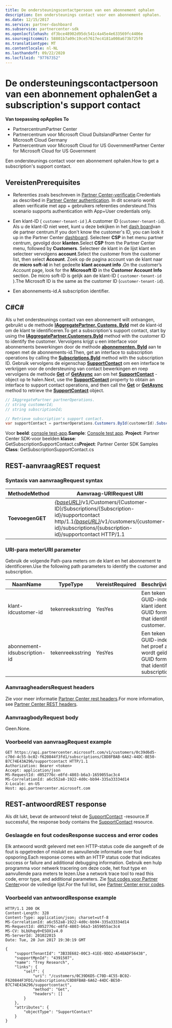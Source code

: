```yaml
---
title: De ondersteuningscontactpersoon van een abonnement ophalen
description: Een ondersteunings contact voor een abonnement ophalen.
ms.date: 12/15/2017
ms.service: partner-dashboard
ms.subservice: partnercenter-sdk
ms.openlocfilehash: df3bce48902d95dc541c4a45e4e633569fc4406e
ms.sourcegitcommit: 58801b7a09c19ce57617ec4181a008a673b725f0
ms.translationtype: MT
ms.contentlocale: nl-NL
ms.lasthandoff: 09/22/2020
ms.locfileid: "97767352"
---
```

# <a name="get-a-subscriptions-support-contact"></a><span data-ttu-id="7fbb7-103">De ondersteuningscontactpersoon van een abonnement ophalen</span><span class="sxs-lookup"><span data-stu-id="7fbb7-103">Get a subscription's support contact</span></span>

<span data-ttu-id="7fbb7-104">**Van toepassing op**</span><span class="sxs-lookup"><span data-stu-id="7fbb7-104">**Applies To**</span></span>

- <span data-ttu-id="7fbb7-105">Partnercentrum</span><span class="sxs-lookup"><span data-stu-id="7fbb7-105">Partner Center</span></span>
- <span data-ttu-id="7fbb7-106">Partnercentrum voor Microsoft Cloud Duitsland</span><span class="sxs-lookup"><span data-stu-id="7fbb7-106">Partner Center for Microsoft Cloud Germany</span></span>
- <span data-ttu-id="7fbb7-107">Partnercentrum voor Microsoft Cloud for US Government</span><span class="sxs-lookup"><span data-stu-id="7fbb7-107">Partner Center for Microsoft Cloud for US Government</span></span>

<span data-ttu-id="7fbb7-108">Een ondersteunings contact voor een abonnement ophalen.</span><span class="sxs-lookup"><span data-stu-id="7fbb7-108">How to get a subscription's support contact.</span></span>

## <a name="prerequisites"></a><span data-ttu-id="7fbb7-109">Vereisten</span><span class="sxs-lookup"><span data-stu-id="7fbb7-109">Prerequisites</span></span>

- <span data-ttu-id="7fbb7-110">Referenties zoals beschreven in [Partner Center-verificatie](partner-center-authentication.md).</span><span class="sxs-lookup"><span data-stu-id="7fbb7-110">Credentials as described in [Partner Center authentication](partner-center-authentication.md).</span></span> <span data-ttu-id="7fbb7-111">In dit scenario wordt alleen verificatie met app + gebruikers referenties ondersteund.</span><span class="sxs-lookup"><span data-stu-id="7fbb7-111">This scenario supports authentication with App+User credentials only.</span></span>

- <span data-ttu-id="7fbb7-112">Een klant-ID ( `customer-tenant-id` ).</span><span class="sxs-lookup"><span data-stu-id="7fbb7-112">A customer ID (`customer-tenant-id`).</span></span> <span data-ttu-id="7fbb7-113">Als u de klant-ID niet weet, kunt u deze bekijken in het [dash board](https://partner.microsoft.com/dashboard)van de partner centrum.</span><span class="sxs-lookup"><span data-stu-id="7fbb7-113">If you don't know the customer's ID, you can look it up in the Partner Center [dashboard](https://partner.microsoft.com/dashboard).</span></span> <span data-ttu-id="7fbb7-114">Selecteer **CSP** in het menu partner centrum, gevolgd door **klanten**.</span><span class="sxs-lookup"><span data-stu-id="7fbb7-114">Select **CSP** from the Partner Center menu, followed by **Customers**.</span></span> <span data-ttu-id="7fbb7-115">Selecteer de klant in de lijst klant en selecteer vervolgens **account**.</span><span class="sxs-lookup"><span data-stu-id="7fbb7-115">Select the customer from the customer list, then select **Account**.</span></span> <span data-ttu-id="7fbb7-116">Zoek op de pagina account van de klant naar de **micro soft-id** in het gedeelte **klant account info** .</span><span class="sxs-lookup"><span data-stu-id="7fbb7-116">On the customer’s Account page, look for the **Microsoft ID** in the **Customer Account Info** section.</span></span> <span data-ttu-id="7fbb7-117">De micro soft-ID is gelijk aan de klant-ID ( `customer-tenant-id` ).</span><span class="sxs-lookup"><span data-stu-id="7fbb7-117">The Microsoft ID is the same as the customer ID  (`customer-tenant-id`).</span></span>

- <span data-ttu-id="7fbb7-118">Een abonnements-id.</span><span class="sxs-lookup"><span data-stu-id="7fbb7-118">A subscription identifier.</span></span>

## <a name="c"></a><span data-ttu-id="7fbb7-119">C\#</span><span class="sxs-lookup"><span data-stu-id="7fbb7-119">C\#</span></span>

<span data-ttu-id="7fbb7-120">Als u het ondersteunings contact van een abonnement wilt ontvangen, gebruikt u de methode [**IAggregatePartner. Customs. ById**](/dotnet/api/microsoft.store.partnercenter.customers.icustomercollection.byid) met de klant-id om de klant te identificeren.</span><span class="sxs-lookup"><span data-stu-id="7fbb7-120">To get a subscription's support contact, start by using the [**IAggregatePartner.Customers.ById**](/dotnet/api/microsoft.store.partnercenter.customers.icustomercollection.byid) method with the customer ID to identify the customer.</span></span> <span data-ttu-id="7fbb7-121">Vervolgens krijgt u een interface voor abonnements bewerkingen door de methode [**abonnementen. ById**](/dotnet/api/microsoft.store.partnercenter.customerusers.icustomerusercollection.byid) aan te roepen met de abonnements-id.</span><span class="sxs-lookup"><span data-stu-id="7fbb7-121">Then, get an interface to subscription operations by calling the [**Subscriptions.ById**](/dotnet/api/microsoft.store.partnercenter.customerusers.icustomerusercollection.byid) method with the subscription ID.</span></span> <span data-ttu-id="7fbb7-122">Gebruik vervolgens de eigenschap [**SupportContact**](/dotnet/api/microsoft.store.partnercenter.subscriptions.isubscription.supportcontact) om een interface te verkrijgen voor de ondersteuning van contact bewerkingen en roep vervolgens de methode [**Get**](/dotnet/api/microsoft.store.partnercenter.subscriptions.isubscriptionconversioncollection.get) of [**GetAsync**](/dotnet/api/microsoft.store.partnercenter.subscriptions.isubscriptionconversioncollection.getasync) aan om het [**SupportContact**](/dotnet/api/microsoft.store.partnercenter.models.subscriptions.supportcontact) -object op te halen.</span><span class="sxs-lookup"><span data-stu-id="7fbb7-122">Next, use the [**SupportContact**](/dotnet/api/microsoft.store.partnercenter.subscriptions.isubscription.supportcontact) property to obtain an interface to support contact operations, and then call the [**Get**](/dotnet/api/microsoft.store.partnercenter.subscriptions.isubscriptionconversioncollection.get) or [**GetAsync**](/dotnet/api/microsoft.store.partnercenter.subscriptions.isubscriptionconversioncollection.getasync) method to retrieve the [**SupportContact**](/dotnet/api/microsoft.store.partnercenter.models.subscriptions.supportcontact) object.</span></span>

``` csharp
// IAggregatePartner partnerOperations.
// string customerId;
// string subscriptionId;

// Retrieve subscription's support contact.
var supportContact = partnerOperations.Customers.ById(customerId).Subscriptions.ById(subscriptionId).SupportContact.Get();
```

<span data-ttu-id="7fbb7-123">Voor **beeld**: [console test-app](console-test-app.md).</span><span class="sxs-lookup"><span data-stu-id="7fbb7-123">**Sample**: [Console test app](console-test-app.md).</span></span> <span data-ttu-id="7fbb7-124">**Project**: Partner Center SDK-voor beelden **klasse**: GetSubscriptionSupportContact.cs</span><span class="sxs-lookup"><span data-stu-id="7fbb7-124">**Project**: Partner Center SDK Samples **Class**: GetSubscriptionSupportContact.cs</span></span>

## <a name="rest-request"></a><span data-ttu-id="7fbb7-125">REST-aanvraag</span><span class="sxs-lookup"><span data-stu-id="7fbb7-125">REST request</span></span>

### <a name="request-syntax"></a><span data-ttu-id="7fbb7-126">Syntaxis van aanvraag</span><span class="sxs-lookup"><span data-stu-id="7fbb7-126">Request syntax</span></span>

| <span data-ttu-id="7fbb7-127">Methode</span><span class="sxs-lookup"><span data-stu-id="7fbb7-127">Method</span></span>  | <span data-ttu-id="7fbb7-128">Aanvraag-URI</span><span class="sxs-lookup"><span data-stu-id="7fbb7-128">Request URI</span></span>                                                                                                                    |
|---------|--------------------------------------------------------------------------------------------------------------------------------|
| <span data-ttu-id="7fbb7-129">**Toevoegen**</span><span class="sxs-lookup"><span data-stu-id="7fbb7-129">**GET**</span></span> | <span data-ttu-id="7fbb7-130">[*{baseURL}*](partner-center-rest-urls.md)/v1/Customers/{Customer-ID}/Subscriptions/{Subscription-id}/supportcontact http/1.1</span><span class="sxs-lookup"><span data-stu-id="7fbb7-130">[*{baseURL}*](partner-center-rest-urls.md)/v1/customers/{customer-id}/subscriptions/{subscription-id}/supportcontact HTTP/1.1</span></span> |

### <a name="uri-parameter"></a><span data-ttu-id="7fbb7-131">URI-para meter</span><span class="sxs-lookup"><span data-stu-id="7fbb7-131">URI parameter</span></span>

<span data-ttu-id="7fbb7-132">Gebruik de volgende Path-para meters om de klant en het abonnement te identificeren.</span><span class="sxs-lookup"><span data-stu-id="7fbb7-132">Use the following path parameters to identify the customer and subscription.</span></span>

| <span data-ttu-id="7fbb7-133">Naam</span><span class="sxs-lookup"><span data-stu-id="7fbb7-133">Name</span></span>            | <span data-ttu-id="7fbb7-134">Type</span><span class="sxs-lookup"><span data-stu-id="7fbb7-134">Type</span></span>   | <span data-ttu-id="7fbb7-135">Vereist</span><span class="sxs-lookup"><span data-stu-id="7fbb7-135">Required</span></span> | <span data-ttu-id="7fbb7-136">Beschrijving</span><span class="sxs-lookup"><span data-stu-id="7fbb7-136">Description</span></span>                                                     |
|-----------------|--------|----------|-----------------------------------------------------------------|
| <span data-ttu-id="7fbb7-137">klant-id</span><span class="sxs-lookup"><span data-stu-id="7fbb7-137">customer-id</span></span>     | <span data-ttu-id="7fbb7-138">tekenreeks</span><span class="sxs-lookup"><span data-stu-id="7fbb7-138">string</span></span> | <span data-ttu-id="7fbb7-139">Yes</span><span class="sxs-lookup"><span data-stu-id="7fbb7-139">Yes</span></span>      | <span data-ttu-id="7fbb7-140">Een teken reeks met een GUID-indeling die de klant identificeert.</span><span class="sxs-lookup"><span data-stu-id="7fbb7-140">A GUID formatted string that identifies the customer.</span></span>           |
| <span data-ttu-id="7fbb7-141">abonnement-id</span><span class="sxs-lookup"><span data-stu-id="7fbb7-141">subscription-id</span></span> | <span data-ttu-id="7fbb7-142">tekenreeks</span><span class="sxs-lookup"><span data-stu-id="7fbb7-142">string</span></span> | <span data-ttu-id="7fbb7-143">Yes</span><span class="sxs-lookup"><span data-stu-id="7fbb7-143">Yes</span></span>      | <span data-ttu-id="7fbb7-144">Een teken reeks met een GUID-indeling waarmee het proef abonnement wordt geïdentificeerd.</span><span class="sxs-lookup"><span data-stu-id="7fbb7-144">A GUID formatted string that identifies the trial subscription.</span></span> |

### <a name="request-headers"></a><span data-ttu-id="7fbb7-145">Aanvraagheaders</span><span class="sxs-lookup"><span data-stu-id="7fbb7-145">Request headers</span></span>

<span data-ttu-id="7fbb7-146">Zie voor meer informatie [Partner Center rest headers](headers.md).</span><span class="sxs-lookup"><span data-stu-id="7fbb7-146">For more information, see [Partner Center REST headers](headers.md).</span></span>

### <a name="request-body"></a><span data-ttu-id="7fbb7-147">Aanvraagbody</span><span class="sxs-lookup"><span data-stu-id="7fbb7-147">Request body</span></span>

<span data-ttu-id="7fbb7-148">Geen.</span><span class="sxs-lookup"><span data-stu-id="7fbb7-148">None.</span></span>

### <a name="request-example"></a><span data-ttu-id="7fbb7-149">Voorbeeld van aanvraag</span><span class="sxs-lookup"><span data-stu-id="7fbb7-149">Request example</span></span>

```http
GET https://api.partnercenter.microsoft.com/v1/customers/0c39d6d5-c70d-4c55-bc02-f620844f3fd1/subscriptions/C8D8FBAB-6A62-44DC-BE50-B7C74E43A296/supportcontact HTTP/1.1
Authorization: Bearer <token>
Accept: application/json
MS-RequestId: d052776c-e8fd-4803-b6a3-1659055ac3c4
MS-CorrelationId: a6c552a8-1922-4d0c-bb94-335a33334d14
X-Locale: en-US
Host: api.partnercenter.microsoft.com
```

## <a name="rest-response"></a><span data-ttu-id="7fbb7-150">REST-antwoord</span><span class="sxs-lookup"><span data-stu-id="7fbb7-150">REST response</span></span>

<span data-ttu-id="7fbb7-151">Als dit lukt, bevat de antwoord tekst de [SupportContact](subscription-resources.md#supportcontact) -resource.</span><span class="sxs-lookup"><span data-stu-id="7fbb7-151">If successful, the response body contains the [SupportContact](subscription-resources.md#supportcontact) resource.</span></span>

### <a name="response-success-and-error-codes"></a><span data-ttu-id="7fbb7-152">Geslaagde en fout codes</span><span class="sxs-lookup"><span data-stu-id="7fbb7-152">Response success and error codes</span></span>

<span data-ttu-id="7fbb7-153">Elk antwoord wordt geleverd met een HTTP-status code die aangeeft of de fout is opgetreden of mislukt en aanvullende informatie over fout opsporing.</span><span class="sxs-lookup"><span data-stu-id="7fbb7-153">Each response comes with an HTTP status code that indicates success or failure and additional debugging information.</span></span> <span data-ttu-id="7fbb7-154">Gebruik een hulp programma voor netwerk tracering om deze code, het fout type en aanvullende para meters te lezen.</span><span class="sxs-lookup"><span data-stu-id="7fbb7-154">Use a network trace tool to read this code, error type, and additional parameters.</span></span> <span data-ttu-id="7fbb7-155">Zie [fout codes voor Partner Center](error-codes.md)voor de volledige lijst.</span><span class="sxs-lookup"><span data-stu-id="7fbb7-155">For the full list, see [Partner Center error codes](error-codes.md).</span></span>

### <a name="response-example"></a><span data-ttu-id="7fbb7-156">Voorbeeld van antwoord</span><span class="sxs-lookup"><span data-stu-id="7fbb7-156">Response example</span></span>

```http
HTTP/1.1 200 OK
Content-Length: 328
Content-Type: application/json; charset=utf-8
MS-CorrelationId: a6c552a8-1922-4d0c-bb94-335a33334d14
MS-RequestId: d052776c-e8fd-4803-b6a3-1659055ac3c4
MS-CV: bLbUhqy0+ESOX1v4.0
MS-ServerId: 201022015
Date: Tue, 20 Jun 2017 19:30:19 GMT

{
    "supportTenantId": "3B33E682-00C3-41EE-9DD2-A548ADF56438",
    "supportMpnId": "4391507",
    "name": "Trey Research",
    "links": {
        "self": {
            "uri": "/customers/0C39D6D5-C70D-4C55-BC02-F620844F3FD1/subscriptions/C8D8FBAB-6A62-44DC-BE50-B7C74E43A296/supportcontact",
            "method": "Get",
            "headers": []
        }
    },
    "attributes": {
        "objectType": "SupportContact"
    }
}
```
